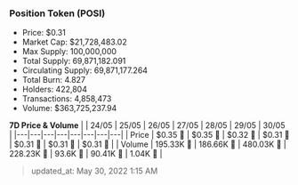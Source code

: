 
  ### Position Token (POSI)
  - Price: $0.31
  - Market Cap: $21,728,483.02
  - Max Supply: 100,000,000
  - Total Supply: 69,871,182.091
  - Circulating Supply: 69,871,177.264
  - Total Burn: 4.827
  - Holders: 422,804
  - Transactions: 4,858,473
  - Volume: $363,725,237.94

  **7D Price & Volume**
  | | 24&#x2F;05 | 25&#x2F;05 | 26&#x2F;05 | 27&#x2F;05 | 28&#x2F;05 | 29&#x2F;05 | 30&#x2F;05 |
  |---|---|---|---|---|---|---|---|
  | Price | $0.35 🔻 | $0.35 🔻 | $0.32 🔻 | $0.31 🔻 | $0.31 🔻 | $0.31 🔻 | $0.31 🚀 |
  | Volume | 195.33K 🔻 | 186.66K 🔻 | 480.03K 🚀 | 228.23K 🔻 | 93.6K 🔻 | 90.41K 🔻 | 1.04K 🔻 |

  > updated_at: May 30, 2022 1:15 AM
